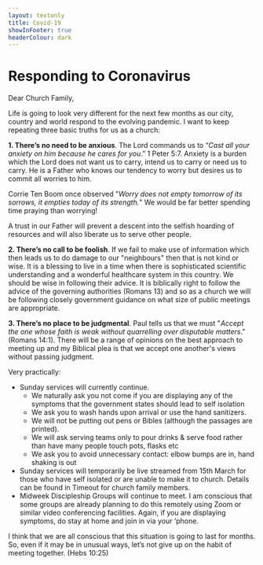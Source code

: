 ```yaml
---
layout: textonly
title: Covid-19
showInFooter: true
headerColour: dark
---
```

# Responding to Coronavirus

Dear Church Family,

Life is going to look very different for the next few months as our city, country and world respond to the evolving pandemic.  I want to keep repeating three basic truths for us as a church:

**1. There’s no need to be anxious**.  The Lord commands us to “*Cast all your anxiety on him because he cares for you*.” 1 Peter 5:7.  Anxiety is a burden which the Lord does not want us to carry, intend us to carry or need us to carry.  He is a Father who knows our tendency to worry but desires us to commit all worries to him.  

Corrie Ten Boom once observed "*Worry does not empty tomorrow of its sorrows, it empties today of its strength.*" We would be far better spending time praying than worrying!

A trust in our Father will prevent a descent into the selfish hoarding of resources and will also liberate us to serve other people.

**2.  There’s no call to be foolish**.  If we fail to make use of information which then leads us to do damage to our "neighbours" then that is not kind or wise.  It is a blessing to live in a time when there is sophisticated scientific understanding and a wonderful healthcare system in this country.  We should be wise in following their advice.  It is biblically right to follow the advice of the governing authorities (Romans 13) and so as a church we will be following closely government guidance on what size of public meetings are appropriate.  

**3. There’s no place to be judgmental**.  Paul tells us that we must "*Accept the one whose faith is weak without quarrelling over disputable matters*."  (Romans 14:1).  There will be a range of opinions on the best approach to meeting up and my Biblical plea is that we accept one another's views without passing judgment.  

Very practically:
* Sunday services will currently continue.
    - We naturally ask you not come if you are displaying any of the symptoms that the government states should lead to self isolation
    - We ask you to wash hands upon arrival or use the hand sanitizers.
    - We will not be putting out pens or Bibles (although the passages are printed).  	
    - We will ask serving teams only to pour drinks & serve food rather than have many people touch pots, flasks etc
    - We ask you to avoid unnecessary contact: elbow bumps are in, hand shaking is out
* Sunday services will temporarily be live streamed from 15th March for those who have self isolated or are unable to make it to church.  Details can be found in Timeout for church family members.
* Midweek Discipleship Groups will continue to meet.  I am conscious that some groups are already planning to do this remotely using Zoom or similar video conferencing facilities.  Again, if you are displaying symptoms, do stay at home and join in via your ‘phone.  

I think that we are all conscious that this situation is going to last for months.  So, even if it may be in unusual ways, let’s not give up on the habit of meeting together.  (Hebs 10:25)


